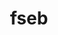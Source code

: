 ---
layout: page
permalink: /fseb/Rudner2023_Function-Space_Regularization_in_Neural_Networks-_A_Probabilistic_Perspective
title: fseb
redirect_from:
  # - /fseb/Rudner2023_Function-Space_Regularization_in_Neural_Networks-_A_Probabilistic_Perspective.pdf
  - /cv
---